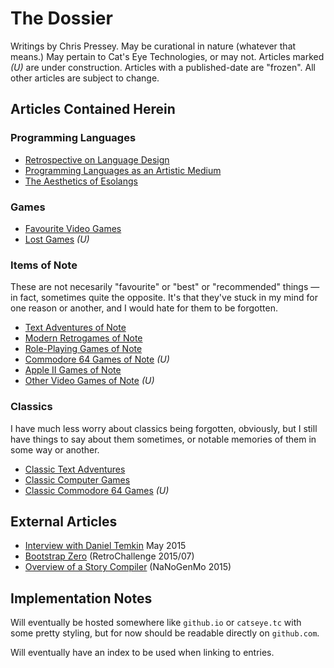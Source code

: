 The Dossier
===========

Writings by Chris Pressey.  May be curational in nature (whatever that means.)
May pertain to Cat's Eye Technologies, or may not.  Articles marked *(U)* are
under construction.  Articles with a published-date are "frozen".  All other
articles are subject to change.

Articles Contained Herein
-------------------------

### Programming Languages

*   [Retrospective on Language Design](article/Retrospective%20on%20Language%20Design.md)
*   [Programming Languages as an Artistic Medium](article/Programming%20Languages%20as%20an%20Artistic%20Medium.md)
*   [The Aesthetics of Esolangs](article/The%20Aesthetics%20of%20Esolangs.md)

### Games

*   [Favourite Video Games](article/Favourite%20Video%20Games.md)
*   [Lost Games](article/Lost%20Games.md) *(U)*

### Items of Note

These are not necesarily "favourite" or "best" or "recommended" things —
in fact, sometimes quite the opposite.  It's that they've stuck in my mind
for one reason or another, and I would hate for them to be forgotten.

*   [Text Adventures of Note](article/Text%20Adventures%20of%20Note.md)
*   [Modern Retrogames of Note](article/Modern%20Retrogames%20of%20Note.md)
*   [Role-Playing Games of Note](article/Role-Playing%20Games%20of%20Note.md)
*   [Commodore 64 Games of Note](article/Commodore%2064%20Games%20of%20Note.md) *(U)*
*   [Apple II Games of Note](article/Apple%20II%20Games%20of%20Note.md)
*   [Other Video Games of Note](article/Other%20Video%20Games%20of%20Note.md) *(U)*

### Classics

I have much less worry about classics being forgotten, obviously, but I still
have things to say about them sometimes, or notable memories of them in some
way or another.

*   [Classic Text Adventures](article/Classic%20Text%20Adventures.md)
*   [Classic Computer Games](article/Classic%20Computer%20Games.md)
*   [Classic Commodore 64 Games](article/Classic%20Commodore%2064%20Games.md) *(U)*

External Articles
-----------------

*   [Interview with Daniel Temkin](http://esoteric.codes/post/118780138572/interview-with-chris-pressey) May 2015
*   [Bootstrap Zero](https://github.com/catseye/SITU-SOL/tree/master/doc/bootstrap-zero) (RetroChallenge 2015/07)
*   [Overview of a Story Compiler](https://gist.github.com/cpressey/6324fff6ef0dfdf69b96) (NaNoGenMo 2015)

Implementation Notes
--------------------

Will eventually be hosted somewhere like `github.io` or `catseye.tc` with some
pretty styling, but for now should be readable directly on `github.com`.

Will eventually have an index to be used when linking to entries.
